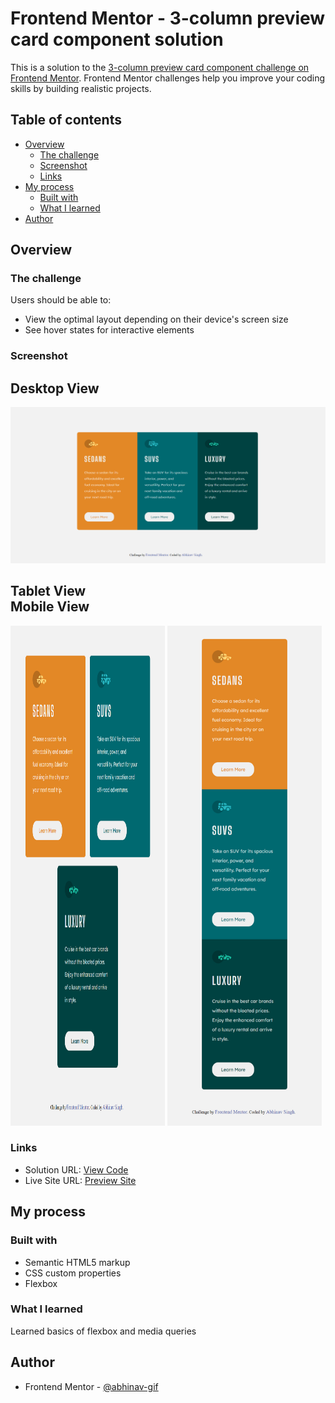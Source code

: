 # Frontend Mentor - 3-column preview card component solution

This is a solution to the [3-column preview card component challenge on Frontend Mentor](https://www.frontendmentor.io/challenges/3column-preview-card-component-pH92eAR2-). Frontend Mentor challenges help you improve your coding skills by building realistic projects. 

## Table of contents

- [Overview](#overview)
  - [The challenge](#the-challenge)
  - [Screenshot](#screenshot)
  - [Links](#links)
- [My process](#my-process)
  - [Built with](#built-with)
  - [What I learned](#what-i-learned)
- [Author](#author)


## Overview

### The challenge

Users should be able to:

- View the optimal layout depending on their device's screen size
- See hover states for interactive elements

### Screenshot

## Desktop View
<img src="images/desktopScreenShot.png" alt="Desktop View">

## Tablet View &emsp;&emsp;&emsp;&emsp;&emsp;&emsp;&emsp;&emsp;&ensp;&emsp;&emsp;&emsp;&emsp;&emsp;&emsp; Mobile View
<p float="left">
<img src="images/tabletScreenShot.png" alt="Tablet View" height="800px" width="49%">

<img src="images/mobileScreenShot.png" alt="Mobile View" height="800px" width="49%">

</p>

### Links

- Solution URL: [View Code](https://github.com/abhinav-gif/3-column-preview-card-component)
- Live Site URL: [Preview Site](https://abhinav-gif.github.io/3-column-preview-card-component/)

## My process

### Built with

- Semantic HTML5 markup
- CSS custom properties
- Flexbox


### What I learned

Learned basics of flexbox and media queries

## Author

- Frontend Mentor - [@abhinav-gif](https://www.frontendmentor.io/profile/abhinav-gif)
